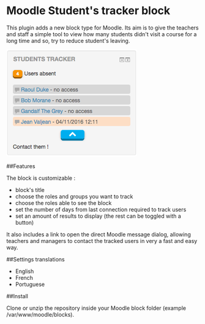 # Moodle Student's tracker block

This plugin adds a new block type for Moodle. Its aim is to give the teachers and staff a simple tool to view how many students didn't visit a course for a long time and so, try to reduce student's leaving.

<img src="screenshot.png">

##Features

The block is customizable :
<ul>
	<li>block's title</li>
	<li>choose the roles and groups you want to track</li>
	<li>choose the roles able to see the block</li>
	<li>set the number of days from last connection required to track users</li>
	<li>set an amount of results to display (the rest can be toggled with a button)</li>
</ul>

It also includes a link to open the direct Moodle message dialog, allowing teachers and managers to contact the tracked users in very a fast and easy way.

##Settings translations

<ul>
	<li>English</li>
	<li>French</li>
	<li>Portuguese</li>
</ul>

##Install

Clone or unzip the repository inside your Moodle block folder (example /var/www/moodle/blocks).